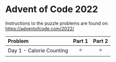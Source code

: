 # Advent of Code 2022

Instructions to the puzzle problems are found on: https://adventofcode.com/2022/

| **Problem**                     | Part 1 | Part 2 |
| :------------------------------ | :----: | :----: |
| Day 1 - Calorie Counting        | :star: | :star: |